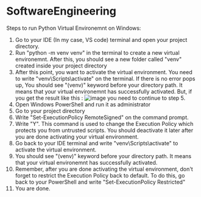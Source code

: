 # SoftwareEngineering
Steps to run Python Virtual Environemnt on Windows:
1. Go to your IDE (In my case, VS code) terminal and open your project directory.
2. Run "python -m venv venv" in the terminal to create a new virtual environemnt. After this, you should see a new folder called "venv" created inside your project directory
3. After this point, you want to activate the virtual environment. You need to write "venv\Scripts\activate" on the terminal. If there is no error pops up, You should see "(venv)" keyword before your directory path. It means that your virtual environemnt has successfully activated. But, if you get the result like this :
![image](https://user-images.githubusercontent.com/77273824/157022394-e7263cac-5da6-4969-b375-b6f7dcf1fc52.png)
you need to continue to step 5.
4. Open Windows PowerShell and run it as administrator
5. Go to your project directory
6. Write "Set-ExecutionPolicy RemoteSigned" on the command prompt.
7. Write "Y". This command is used to change the Execution Policy which protects you from untrusted scripts. You should deactivate it later after you are done activating your virtual environment.
8. Go back to your IDE terminal and write "venv\Scripts\activate" to activate the virtual environment.
9. You should see "(venv)" keyword before your directory path. It means that your virtual environemnt has successfully activated.
10. Remember, after you are done activating the virtual environment, don't forget to restrict the Execution Policy back to default. To do this, go back to your PowerShell and write "Set-ExecutionPolicy Restricted"
11. You are done.
